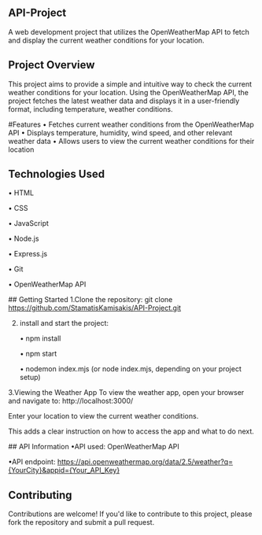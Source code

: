 ﻿## API-Project

A web development project that utilizes the OpenWeatherMap API to fetch and display the current weather conditions for your location.

## ﻿Project Overview
This project aims to provide a simple and intuitive way to check the current weather conditions for your location. Using the OpenWeatherMap API, the project fetches the latest weather data and displays it in a user-friendly format, including temperature, weather conditions.

﻿#Features
• Fetches current weather conditions from the OpenWeatherMap API
• Displays temperature, humidity, wind speed, and other relevant weather data
• Allows users to view the current weather conditions for their location


## Technologies Used
• HTML

• CSS

• JavaScript

• Node.js

• Express.js

• Git

• OpenWeatherMap API

﻿## Getting Started
1.Clone the repository: git clone https://github.com/StamatisKamisakis/API-Project.git

2. install and start the project:

    • npm install
   
    • npm start
   
    • nodemon index.mjs (or node index.mjs, depending on your project setup)   
    
3.Viewing the Weather App
To view the weather app, open your browser and navigate to: http://localhost:3000/

Enter your location to view the current weather conditions.

This adds a clear instruction on how to access the app and what to do next.

﻿## API Information
•API used: OpenWeatherMap API

•API endpoint: https://api.openweathermap.org/data/2.5/weather?q={YourCity}&appid={Your_API_Key}

## Contributing
Contributions are welcome! If you'd like to contribute to this project, please fork the repository and submit a pull request.
